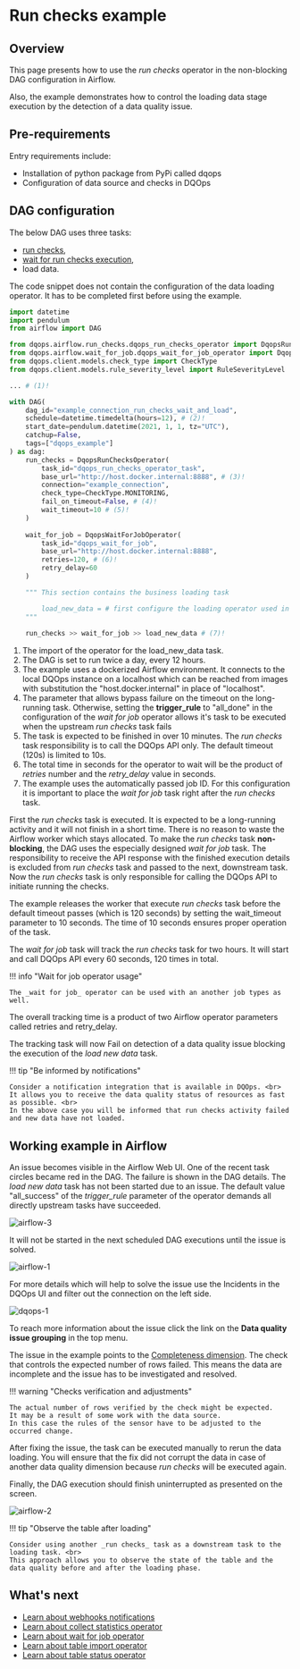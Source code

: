 # Run checks example

## Overview

This page presents how to use the _run checks_ operator in the non-blocking DAG configuration in Airflow.

Also, the example demonstrates how to control the loading data stage execution by the detection of a data quality issue.

## Pre-requirements

Entry requirements include:

- Installation of python package from PyPi called dqops
- Configuration of data source and checks in DQOps

## DAG configuration

The below DAG uses three tasks: 

- [run checks](./run-checks-operator.md),
- [wait for run checks execution](./wait-for-job-operator.md),
- load data.

The code snippet does not contain the configuration of the data loading operator.
It has to be completed first before using the example.

```python
import datetime
import pendulum
from airflow import DAG

from dqops.airflow.run_checks.dqops_run_checks_operator import DqopsRunChecksOperator
from dqops.airflow.wait_for_job.dqops_wait_for_job_operator import DqopsWaitForJobOperator
from dqops.client.models.check_type import CheckType
from dqops.client.models.rule_severity_level import RuleSeverityLevel

... # (1)!

with DAG(
    dag_id="example_connection_run_checks_wait_and_load",
    schedule=datetime.timedelta(hours=12), # (2)!
    start_date=pendulum.datetime(2021, 1, 1, tz="UTC"),
    catchup=False,
    tags=["dqops_example"]
) as dag:
    run_checks = DqopsRunChecksOperator(
        task_id="dqops_run_checks_operator_task",        
        base_url="http://host.docker.internal:8888", # (3)!
        connection="example_connection",
        check_type=CheckType.MONITORING,
        fail_on_timeout=False, # (4)!
        wait_timeout=10 # (5)!
    )
   
    wait_for_job = DqopsWaitForJobOperator(
        task_id="dqops_wait_for_job",
        base_url="http://host.docker.internal:8888",
        retries=120, # (6)!
        retry_delay=60
    )

    """ This section contains the business loading task 

        load_new_data = # first configure the loading operator used in your project
    """
    
    run_checks >> wait_for_job >> load_new_data # (7)!

```

1. The import of the operator for the load_new_data task.
2. The DAG is set to run twice a day, every 12 hours.
3. The example uses a dockerized Airflow environment. It connects to the local DQOps instance on a localhost which can be reached from images with substitution the "host.docker.internal" in place of "localhost".
4. The parameter that allows bypass failure on the timeout on the long-running task. Otherwise, setting the **trigger_rule** to "all_done" in the configuration of the _wait for job_ operator allows it's task to be executed when the upstream _run checks_ task fails
5. The task is expected to be finished in over 10 minutes. The _run checks_ task responsibility is to call the DQOps API only. The default timeout (120s) is limited to 10s.
6. The total time in seconds for the operator to wait will be the product of *retries* number and the *retry_delay* value in seconds.
7. The example uses the automatically passed job ID. For this configuration it is important to place the _wait for job_ task right after the _run checks_ task.

First the _run checks_ task is executed.
It is expected to be a long-running activity and it will not finish in a short time. 
There is no reason to waste the Airflow worker which stays allocated.
To make the _run checks_ task **non-blocking**, the DAG uses the especially designed _wait for job_ task. 
The responsibility to receive the API response with the finished execution details is excluded from _run checks_ task and passed to the next, downstream task.
Now the _run checks_ task is only responsible for calling the DQOps API to initiate running the checks. 

The example releases the worker that execute _run checks_ task before the default timeout passes (which is 120 seconds) by setting the wait_timeout parameter to 10 seconds.
The time of 10 seconds ensures proper operation of the task.

The _wait for job_ task will track the _run checks_ task for two hours. 
It will start and call DQOps API every 60 seconds, 120 times in total.

!!! info "Wait for job operator usage"

    The _wait for job_ operator can be used with an another job types as well.

The overall tracking time is a product of two Airflow operator parameters called retries and retry_delay.

The tracking task will now Fail on detection of a data quality issue blocking the execution of the _load new data_ task.

!!! tip "Be informed by notifications"

    Consider a notification integration that is available in DQOps. <br>
    It allows you to receive the data quality status of resources as fast as possible. <br>
    In the above case you will be informed that run checks activity failed and new data have not loaded.


## Working example in Airflow 

An issue becomes visible in the Airflow Web UI. One of the recent task circles became red in the DAG.
The failure is shown in the DAG details. The _load new data_ task has not been started due to an issue.
The default value "all_success" of the _trigger_rule_ parameter of the operator demands all directly upstream tasks have succeeded.

![airflow-3](https://dqops.com/docs/images/integrations/airflow/run-checks-use-case/airflow-3.png)

It will not be started in the next scheduled DAG executions until the issue is solved.

![airflow-1](https://dqops.com/docs/images/integrations/airflow/run-checks-use-case/airflow-1.png)

For more details which will help to solve the issue use the Incidents in the DQOps UI and filter out the connection on the left side.  

![dqops-1](https://dqops.com/docs/images/integrations/airflow/run-checks-use-case/dqops-1.png)

To reach more information about the issue click the link on the **Data quality issue grouping** in the top menu.

The issue in the example points to the [Completeness dimension](../../dqo-concepts/data-quality-dimensions/data-quality-dimensions.md).
The check that controls the expected number of rows failed.
This means the data are incomplete and the issue has to be investigated and resolved.

!!! warning "Checks verification and adjustments"

    The actual number of rows verified by the check might be expected.
    It may be a result of some work with the data source.
    In this case the rules of the sensor have to be adjusted to the occurred change.

After fixing the issue, the task can be executed manually to rerun the data loading.
You will ensure that the fix did not corrupt the data in case of another data quality dimension because _run checks_ will be executed again.

Finally, the DAG execution should finish uninterrupted as presented on the screen.

![airflow-2](https://dqops.com/docs/images/integrations/airflow/run-checks-use-case/airflow-2.png)


!!! tip "Observe the table after loading"

    Consider using another _run checks_ task as a downstream task to the loading task. <br>
    This approach allows you to observe the state of the table and the data quality before and after the loading phase.


## What's next

- [Learn about webhooks notifications](../webhooks/index.md)
- [Learn about collect statistics operator](./collect-statistics-operator.md)
- [Learn about wait for job operator](./wait-for-job-operator.md)
- [Learn about table import operator](./table-import-operator.md)
- [Learn about table status operator](./table-status-operator.md)
